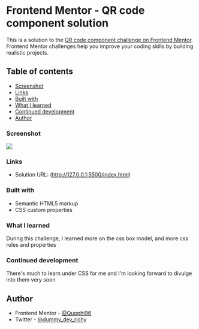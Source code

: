 # Frontend Mentor - QR code component solution

This is a solution to the [QR code component challenge on Frontend Mentor](https://www.frontendmentor.io/challenges/qr-code-component-iux_sIO_H). Frontend Mentor challenges help you improve your coding skills by building realistic projects. 

## Table of contents

  - [Screenshot](#screenshot)
  - [Links](#links)
  - [Built with](#built-with)
  - [What I learned](#what-i-learned)
  - [Continued development](#continued-development)
  - [Author](#author)



### Screenshot

![](./screenshot.png)



### Links

- Solution URL: (http://127.0.0.1:5500/index.html)




### Built with

- Semantic HTML5 markup
- CSS custom properties

### What I learned

During this challenge, I learned more on the css box model, and more css rules and properties




### Continued development

There's much to learn under CSS for me and I'm looking forward to divulge into them very soon 





## Author

- Frontend Mentor - [@Quophi96](https://www.frontendmentor.io/profile/Quophi96)
- Twitter - [@dummy_dev_richy](https://www.twitter.com/dummy_dev_richy)



